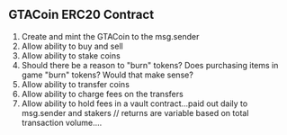 ## GTACoin ERC20 Contract ##

1. Create and mint the GTACoin to the msg.sender
2. Allow ability to buy and sell
3. Allow ability to stake coins
4. Should there be a reason to "burn" tokens? Does purchasing items in game "burn" tokens? Would that make sense?
5. Allow ability to transfer coins
6. Allow ability to charge fees on the transfers
7. Allow ability to hold fees in a vault contract...paid out daily to msg.sender and stakers // returns are variable based on total transaction volume....
